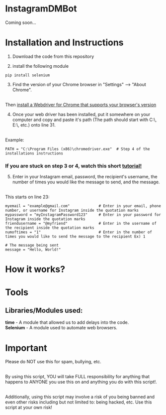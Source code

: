 # InstagramDMBot

Coming soon...

# Installation and Instructions
1. Download the code from this repository

2. install the following module
```
pip install selenium
```

3. Find the version of your Chrome browser in "Settings" --> "About Chrome". 

</br>Then [install a Webdriver for Chrome that supports your browser's version](https://sites.google.com/a/chromium.org/chromedriver/downloads)

4. Once your web driver has been installed, put it somewhere on your computer and copy and paste it's path (The path should start with C:\\, E:\\, etc.) onto line 31.

</br> Example:
```
PATH = "C:\Program Files (x86)\chromedriver.exe"  # Step 4 of the installations instructions 
```

### If you are stuck on step 3 or 4, watch this short [tutorial!](https://www.youtube.com/watch?v=Xjv1sY630Uc&feature=youtu.be&t=260)

5. Enter in your Instagram email, password, the recipient's username, the number of times you would like the message to send, and the message.

</br> This starts on line 23:
```
myemail = "example@gmail.com"             # Enter in your email, phone number, or username for Instagram inside the quotation marks
mypassword = "myInstagramPassword123"     # Enter in your password for Instagram inside the quotation marks
friendusername = "@myfriend"              # Enter in the username of the recipient inside the quotation marks
numoftimes = "1"                          # Enter in the number of times you would like to send the message to the recipient Ex) 1

# The message being sent
message = "Hello, World!"
```

# How it works?

# Tools
## Libraries/Modules used:
**time** - A module that allowed us to add delays into the code. </br>
**Selenium** - A module used to automate web browsers.

# Important 
Please do NOT use this for spam, bullying, etc. 

</br> By using this script, YOU will take FULL responsibility for anything that happens to ANYONE you use this on and anything you do with this script!. 

</br> Additionally, using this script may involve a risk of you being banned and even other risks including but not limited to: being hacked, etc. Use this script at your own risk!
